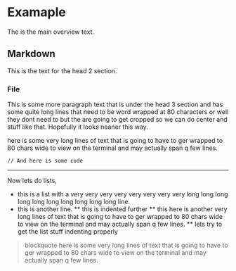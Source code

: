 # Examaple

The is the main overview text.

## Markdown

This is the text for the head 2 section.

### File

This is some more paragraph text that is under the head 3 section and has some quite long lines that need to be word wrapped at 80 characters or well they dont need to but the are going to get cropped so we can do center and stuff like that. Hopefully it looks neaner this way.

here is some very long lines of text that is going to have to ger wrapped to 80 chars wide to view on the terminal and may actually span q few lines.

    // And here is some code

---

Now lets do lists,

 * this is a list with a very very very very very very very very long long long long long long long long long long line.
 * this is another line.
 ** this is indented further
 ** this here is another very long lines of text that is going to have to ger wrapped to 80 chars wide to view on the terminal and may actually span q few lines.
 ** lets try to get the list stuff indenting properly

> blockquote here is some very long lines of text that is going to have to ger wrapped to 80 chars wide to view on the terminal and may actually span q few lines.





